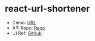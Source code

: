 # react-url-shortener
- Demo: [URL](https://turl.netlify.app/ "URL")
- API Repo: [Repo](https://github.com/save-sut/go-url-shortener "Repo")
- UI Ref: [Github](https://github.com/bauripalash/fossurl "Github")
